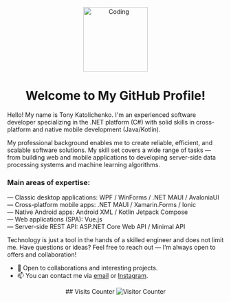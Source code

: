 <div align="center">
  <img src="https://media.giphy.com/media/v1.Y2lkPTc5MGI3NjExdXAxZngyN2Y0MnhhOXRhMTJtcm56MDlrNGNvY3FsNTQ4NHVmbmJhdyZlcD12MV9pbnRlcm5hbF9naWZfYnlfaWQmY3Q9Zw/ZJPSFNLmADueHvzoZ8/giphy-downsized.gif" width="150" alt="Coding" />

  # Welcome to My GitHub Profile!

</div>

Hello! My name is Tony Katolichenko. I'm an experienced software developer specializing in the .NET platform (C#) with solid skills in cross-platform and native mobile development (Java/Kotlin).

My professional background enables me to create reliable, efficient, and scalable software solutions. My skill set covers a wide range of tasks — from building web and mobile applications to developing server-side data processing systems and machine learning algorithms.

### Main areas of expertise:
— Classic desktop applications: WPF / WinForms / .NET MAUI / AvaloniaUI  
— Cross-platform mobile apps: .NET MAUI / Xamarin.Forms / Ionic  
— Native Android apps: Android XML / Kotlin Jetpack Compose  
— Web applications (SPA): Vue.js  
— Server-side REST API: ASP.NET Core Web API / Minimal API  

Technology is just a tool in the hands of a skilled engineer and does not limit me. Have questions or ideas? Feel free to reach out — I’m always open to offers and collaboration!

- 🤝 Open to collaborations and interesting projects.  
- 📫 You can contact me via [email](mailto:tonykatolichenko@gmail.com) or [Instagram](https://www.instagram.com/tony_katolichenko).

<div align="center">
  ## Visits Counter  
  <img src="https://profile-counter.glitch.me/Tong057/count.svg" alt="Visitor Counter" />
</div>
